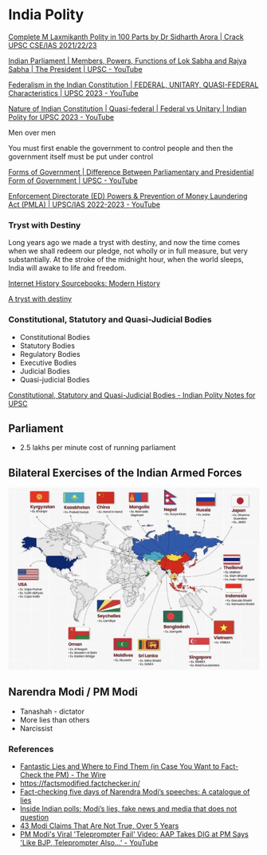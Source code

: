 # India Polity

[Complete M Laxmikanth Polity in 100 Parts by Dr Sidharth Arora | Crack UPSC CSE/IAS 2021/22/23](https://www.youtube.com/watch?v=TXhSrKJ1ahk)

[Indian Parliament | Members, Powers, Functions of Lok Sabha and Rajya Sabha | The President | UPSC - YouTube](https://www.youtube.com/watch?v=pb8b87e1re4)

[Federalism in the Indian Constitution | FEDERAL, UNITARY, QUASI-FEDERAL Characteristics | UPSC 2023 - YouTube](https://www.youtube.com/watch?v=eot9SkDhjck)

[Nature of Indian Constitution | Quasi-federal | Federal vs Unitary | Indian Polity for UPSC 2023 - YouTube](https://www.youtube.com/watch?v=fvgubWPaFr4)

Men over men

You must first enable the government to control people and then the government itself must be put under control

[Forms of Government | Difference Between Parliamentary and Presidential Form of Government | UPSC - YouTube](https://www.youtube.com/watch?v=PJt2N2ZtvL8)

[Enforcement Directorate (ED) Powers & Prevention of Money Laundering Act (PMLA) | UPSC/IAS 2022-2023 - YouTube](https://www.youtube.com/watch?v=0a0kwKRosOQ)

### Tryst with Destiny

Long years ago we made a tryst with destiny, and now the time comes when we shall redeem our pledge, not wholly or in full measure, but very substantially. At the stroke of the midnight hour, when the world sleeps, India will awake to life and freedom.

[Internet History Sourcebooks: Modern History](https://sourcebooks.fordham.edu/mod/1947nehru1.asp)

[A tryst with destiny](https://www.cam.ac.uk/files/a-tryst-with-destiny/index.html)

### Constitutional, Statutory and Quasi-Judicial Bodies

- Constitutional Bodies
- Statutory Bodies
- Regulatory Bodies
- Executive Bodies
- Judicial Bodies
- Quasi-judicial Bodies

[Constitutional, Statutory and Quasi-Judicial Bodies - Indian Polity Notes for UPSC](https://byjus.com/free-ias-prep/constitutional-statutory-and-quasi-judicial-bodies/)

## Parliament

- 2.5 lakhs per minute cost of running parliament

## Bilateral Exercises of the Indian Armed Forces

![](../../../media/Screenshot%202024-12-21%20at%2011.47.56%20PM.jpg)

## Narendra Modi / PM Modi

- Tanashah - dictator
- More lies than others
- Narcissist

### References

- [Fantastic Lies and Where to Find Them (in Case You Want to Fact-Check the PM) - The Wire](https://thewire.in/politics/fantastic-lies-and-where-to-find-them-in-case-you-want-to-fact-check-the-pm)
- https://factsmodified.factchecker.in/
- [Fact-checking five days of Narendra Modi’s speeches: A catalogue of lies](https://scroll.in/article/1067126/fact-checking-five-days-of-narendra-modis-speeches-a-catalogue-of-lies)
- [Inside Indian polls: Modi’s lies, fake news and media that does not question](https://www.newslaundry.com/2024/04/18/inside-indian-polls-modis-lies-fake-news-and-media-that-does-not-question)
- [43 Modi Claims That Are Not True, Over 5 Years](https://www.factchecker.in/43-modi-claims-that-are-not-true-over-5-years/)
- [PM Modi's Viral 'Teleprompter Fail' Video: AAP Takes DIG at PM Says 'Like BJP, Teleprompter Also...' - YouTube](https://www.youtube.com/watch?v=hJD57DSDQpY&ab_channel=OneindiaNews)
